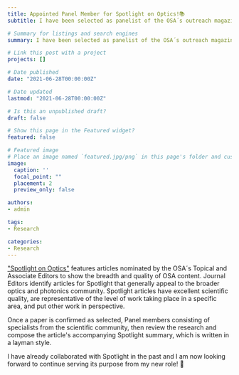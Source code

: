 ```yaml
---
title: Appointed Panel Member for Spotlight on Optics!📚
subtitle: I have been selected as panelist of the OSA´s outreach magazine *Spotlight on Optics*

# Summary for listings and search engines
summary: I have been selected as panelist of the OSA´s outreach magazine *Spotlight on Optics*

# Link this post with a project
projects: []

# Date published
date: "2021-06-28T00:00:00Z"

# Date updated
lastmod: "2021-06-28T00:00:00Z"

# Is this an unpublished draft?
draft: false

# Show this page in the Featured widget?
featured: false

# Featured image
# Place an image named `featured.jpg/png` in this page's folder and customize its options here.
image:
  caption: ''
  focal_point: ""
  placement: 2
  preview_only: false

authors:
- admin

tags:
- Research

categories:
- Research
---
```


["Spotlight on Optics"](https://www.osapublishing.org/spotlight/about.cfm) features articles nominated by the OSA´s Topical and Associate Editors to show the breadth and quality of OSA content. Journal Editors identify articles for Spotlight that generally appeal to the broader optics and photonics community. Spotlight articles have excellent scientific quality, are representative of the level of work taking place in a specific area, and put other work in perspective.

Once a paper is confirmed as selected, Panel members consisting of specialists from the scientific community, then review the research and compose the article's accompanying Spotlight summary, which is written in a layman style.

I have already collaborated with Spotlight in the past and I am now looking forward to continue serving its purpose from my new role! 🙌
